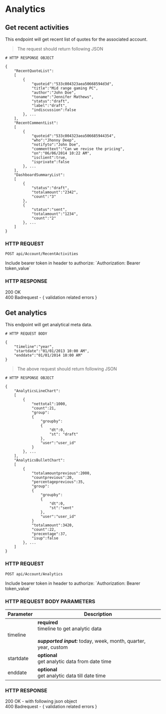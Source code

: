 # Analytics

## Get recent activities

This endpoint will get recent list of quotes for the associated account.

> The request should return following JSON

```shell
# HTTP RESPONSE OBJECT

{
	"RecentQuoteList": 
	[ 
		{ 
			"quoteid":"533c004323aea50668594d3d", 
			"title":"Mid range gaming PC", 
			"author":"John Doe", 
			"toname":"Jennifer Mathews", 
			"status":"draft", 
			"label":"draft", 
			"indiscussion":false
		}, ... 
	],  
	"RecentCommentList": 
	[ 
		{ 
			"quoteid":"533c004323aea506685944354", 
			"who":"Jhonny Deep", 
			"notifyto":"John Doe", 
			"commenttext":"Can we revise the pricing", 
			"on":"06/06/2014 10:22 AM", 
			"isclient":true, 
			"isprivate":false 
		}, ... 
	], 
	"DashboardSummaryList": 
	[ 
		{ 
			"status":"draft", 
			"totalamount":"2342", 
			"count":"3" 
		},
		{ 
			"status":"sent", 
			"totalamount":"1234", 
			"count":"2" 
		}, ... 
	]
}
```

### HTTP REQUEST

`POST api/Account/RecentActivities`

<aside class="notice">
Include bearer token in header to authorize: `Authorization: Bearer token_value`
</aside>

### HTTP RESPONSE

<aside class="success">
200 OK
</aside>

<aside class="warning">
400 Badrequest - { validation related errors }
</aside>

## Get analytics

This endpoint will get analytical meta data.

```shell
# HTTP REQUEST BODY

{
	"timeline":"year",
	"startdate":"01/01/2013 10:00 AM",
	"enddate":"01/01/2014 10:00 AM"
}
```

> The above request should return following JSON

```shell
# HTTP RESPONSE OBJECT

{
	"AnalyticsLineChart": 
	[ 
		{ 
			"nettotal":1000, 
			"count":21, 
			"group": 
			{ 
				"groupby": 
				{ 
					"dt":0, 
					"st": "draft" 
				}, 
				"user":"user_id" 
			} 
		}, ... 
	],  
	"AnalyticsBulletChart": 
	[ 
		{ 
			"totalamountprevious":2000, 
			"countprevious":20, 
			"percentageprevious":35, 
			"group": 
			{ 
				"groupby": 
				{ 
					"dt":0, 
					"st":"sent" 
				}, 
				"user":"user_id" 
			} 
			"totalamount":3420, 
			"count":22, 
			"precentage":37, 
			"isup":false 
		}, ... 
	]
}
```

### HTTP REQUEST

`POST api/Account/Analytics`

<aside class="notice">
Include bearer token in header to authorize: `Authorization: Bearer token_value`
</aside>

### HTTP REQUEST BODY PARAMETERS

Parameter | Description
-------------- | --------------
timeline | **required** <br> timeline to get analytic data <br><br> ***supported input:*** today, week, month, quarter, year, custom
startdate | **optional** <br> get analytic data from date time
enddate | **optional** <br> get analytic data till date time

### HTTP RESPONSE

<aside class="success">
200 OK - with following json object
</aside>

<aside class="warning">
400 Badrequest - { validation related errors }
</aside>

